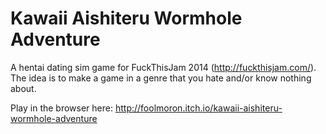 Kawaii Aishiteru Wormhole Adventure
=======

A hentai dating sim game for FuckThisJam 2014 (http://fuckthisjam.com/).  The idea is to make a game in a genre that you hate and/or know nothing about.

Play in the browser here: http://foolmoron.itch.io/kawaii-aishiteru-wormhole-adventure
